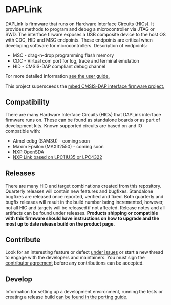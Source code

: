 # DAPLink
DAPLink is firmware that runs on Hardware Interface Circuits (HICs). It provides methods to program and debug a microcontroller via JTAG or SWD. The interface firware exposes a USB composite device to the host OS with CDC, HID and MSC endpoints. These endpoints are critical when developing software for microcontrollers. Description of endpoints:
* MSC - drag-n-drop programming flash memory
* CDC - Virtual com port for log, trace and terminal emulation
* HID - CMSIS-DAP compliant debug channel

For more detailed information [see the user guide.](USER-GUIDE.md)

This project supersceeds the [mbed CMSIS-DAP interface firmware project.](https://github.com/mbedmicro/CMSIS-DAP/)

## Compatibility
There are many Hardware Interface Circuits (HICs) that DAPLink interface firmware runs on. These can be found as standalone boards or as part of development kits. Known supported circuits are based on and IO compatible with:
* Atmel edbg (SAM3U) - coming soon
* Maxim Epsilon (MAX32550) - coming soon
* [NXP OpenSDA](http://www.nxp.com/products/software-and-tools/run-time-software/kinetis-software-and-tools/ides-for-kinetis-mcus/opensda-serial-and-debug-adapter:OPENSDA)
* [NXP Link based on LPC11U35 or LPC4322](https://www.lpcware.com/LPCXpressoBoards)

## Releases
There are many HIC and target combinations created from this repository. Quarterly releases will contain new features and bugfixes. Standalone bugfixes are released once reported, verified and fixed. Both quarterly and bugfix releases will result in the build number being incremented, however, not all HIC and targets will be released if not affected. Release notes and all artifacts can be found under releases. **Products shipping or compatible with this firmware should have instructions on how to upgrade and the most up to date release build on the product page.**

## Contribute
Look for an interesting feature or defect [under issues](https://github.com/mbedmicro/DAPLink/issues) or start a new thread to engage with the developers and maintainers. You must sign the [contributor agreement](https://developer.mbed.org/contributor_agreement/) before any contributions can be accepted.

## Develop
Information for setting up a development environment, running the tests or creating a release build [can be found in the porting guide.](PORTING.md)
